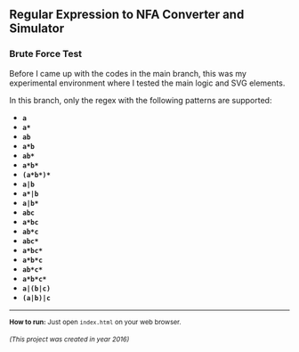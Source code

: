 <h2>Regular Expression to NFA Converter and Simulator</h2>
<h3>Brute Force Test</h3>
<p>
    Before I came up with the codes in the main branch, this was my experimental environment where I tested the main logic and SVG elements.
</p>
<p>
    In this branch, only the regex with the following patterns are supported:
</p>
<ul>
    <li><code><b>a</b></code></li>
    <li><code><b>a*</b></code></li>
    <li><code><b>ab</b></code></li>
    <li><code><b>a*b</b></code></li>
    <li><code><b>ab*</b></code></li>
    <li><code><b>a*b*</b></code></li>
    <li><code><b>(a*b*)*</b></code></li>
    <li><code><b>a|b</b></code></li>
    <li><code><b>a*|b</b></code></li>
    <li><code><b>a|b*</b></code></li>
    <li><code><b>abc</b></code></li>
    <li><code><b>a*bc</b></code></li>
    <li><code><b>ab*c</b></code></li>
    <li><code><b>abc*</b></code></li>
    <li><code><b>a*bc*</b></code></li>
    <li><code><b>a*b*c</b></code></li>
    <li><code><b>ab*c*</b></code></li>
    <li><code><b>a*b*c*</b></code></li>
    <li><code><b>a|(b|c)</b></code></li>
    <li><code><b>(a|b)|c</b></code></li>
</ul>
<hr>
<small><b>How to run:</b> Just open <code>index.html</code> on your web browser.</small><br><br>
<small><i>(This project was created in year 2016)</i></small>
